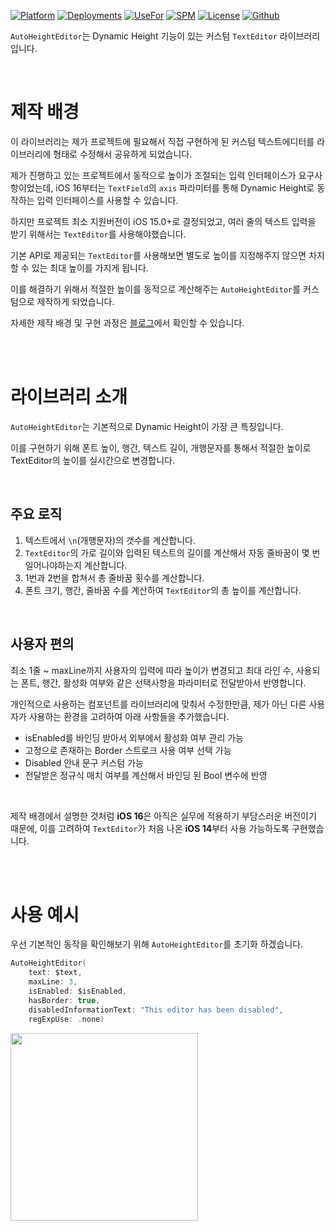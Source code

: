 [![Platform](https://img.shields.io/badge/Platform-iOS_iPadOS-orange.svg)](https://developer.apple.com/ios/)
[![Deployments](https://img.shields.io/badge/Deployments-14.0+-skyblue.svg)](https://developer.apple.com/documentation/ios-ipados-release-notes/ios-ipados-14-release-notes)
[![UseFor](https://img.shields.io/badge/UseFor-SwiftUI-blue.svg)](https://developer.apple.com/xcode/swiftui/)
[![SPM](https://img.shields.io/badge/SPM-Compatible-khaki.svg)](https://github.com/apple/swift-package-manager)
[![License](https://img.shields.io/badge/License-MIT-yellow.svg)](https://github.com/wontaeyoung/AutoHeightEditor/blob/main/LICENSE)
[![Github](https://img.shields.io/badge/Author-wontaeyoung-red.svg)](https://www.github.com/wontaeyoung)

`AutoHeightEditor`는 Dynamic Height 기능이 있는 커스텀 `TextEditor` 라이브러리입니다. 

<br>

# 제작 배경

이 라이브러리는 제가 프로젝트에 필요해서 직접 구현하게 된 커스텀 텍스트에디터를 라이브러리에 형태로 수정해서 공유하게 되었습니다.

제가 진행하고 있는 프로젝트에서 동적으로 높이가 조절되는 입력 인터페이스가 요구사항이었는데, iOS 16부터는 `TextField`의 `axis` 파라미터를 통해 Dynamic Height로 동작하는 입력 인터페이스를 사용할 수 있습니다.

하지만 프로젝트 최소 지원버전이 iOS 15.0+로 결정되었고, 여러 줄의 텍스트 입력을 받기 위해서는 `TextEditor`를 사용해야했습니다.

기본 API로 제공되는 `TextEditor`를 사용해보면 별도로 높이를 지정해주지 않으면 차지할 수 있는 최대 높이를 가지게 됩니다.

이를 해결하기 위해서 적절한 높이를 동적으로 계산해주는 `AutoHeightEditor`를 커스텀으로 제작하게 되었습니다.

자세한 제작 배경 및 구현 과정은 [블로그](https://velog.io/@wontaeyoung/swiftui4)에서 확인할 수 있습니다.

<br><br>

# 라이브러리 소개

`AutoHeightEditor`는 기본적으로 Dynamic Height이 가장 큰 특징입니다.

이를 구현하기 위해 폰트 높이, 행간, 텍스트 길이, 개행문자를 통해서 적절한 높이로 TextEditor의 높이를 실시간으로 변경합니다.

<br>

## 주요 로직

1. 텍스트에서 `\n`(개행문자)의 갯수를 계산합니다.
2. `TextEditor`의 가로 길이와 입력된 텍스트의 길이를 계산해서 자동 줄바꿈이 몇 번 일어나야하는지 계산합니다.
3. 1번과 2번을 합쳐서 총 줄바꿈 횟수를 계산합니다.
4. 폰트 크기, 행간, 줄바꿈 수를 계산하여 `TextEditor`의 총 높이를 계산합니다.

<br>

## 사용자 편의

최소 1줄 ~ maxLine까지 사용자의 입력에 따라 높이가 변경되고 최대 라인 수, 사용되는 폰트, 행간, 활성화 여부와 같은 선택사항을 파라미터로 전달받아서 반영합니다.

개인적으로 사용하는 컴포넌트를 라이브러리에 맞춰서 수정한만큼, 제가 아닌 다른 사용자가 사용하는 환경을 고려하여 아래 사항들을 추가했습니다.

- isEnabled를 바인딩 받아서 외부에서 활성화 여부 관리 가능
- 고정으로 존재하는 Border 스트로크 사용 여부 선택 가능
- Disabled 안내 문구 커스텀 가능
- 전달받은 정규식 매치 여부를 계산해서 바인딩 된 Bool 변수에 반영

<br>

제작 배경에서 설명한 것처럼 **iOS 16**은 아직은 실무에 적용하기 부담스러운 버전이기 때문에, 이를 고려하여 `TextEditor`가 처음 나온 **iOS 14**부터 사용 가능하도록 구현했습니다.

<br><br>

# 사용 예시

우선 기본적인 동작을 확인해보기 위해 `AutoHeightEditor`를 초기화 하겠습니다.

```swift
AutoHeightEditor(
    text: $text,
    maxLine: 3,
    isEnabled: $isEnabled,
    hasBorder: true,
    disabledInformationText: "This editor has been disabled",
    regExpUse: .none)
```

<img width="300" src="https://github.com/wontaeyoung/AutoHeightEditor/assets/45925685/4465d282-3bba-42c3-bd4f-45e8bfdb695f">

